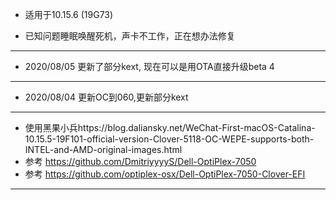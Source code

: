 - 适用于10.15.6 (19G73)

- 已知问题睡眠唤醒死机，声卡不工作，正在想办法修复

---
- 2020/08/05 更新了部分kext, 现在可以是用OTA直接升级beta 4 

---
- 2020/08/04 更新OC到060,更新部分kext

---
- 使用黑果小兵https://blog.daliansky.net/WeChat-First-macOS-Catalina-10.15.5-19F101-official-version-Clover-5118-OC-WEPE-supports-both-INTEL-and-AMD-original-images.html
- 参考 https://github.com/DmitriyyyyS/Dell-OptiPlex-7050
- 参考 https://github.com/optiplex-osx/Dell-OptiPlex-7050-Clover-EFI
---

